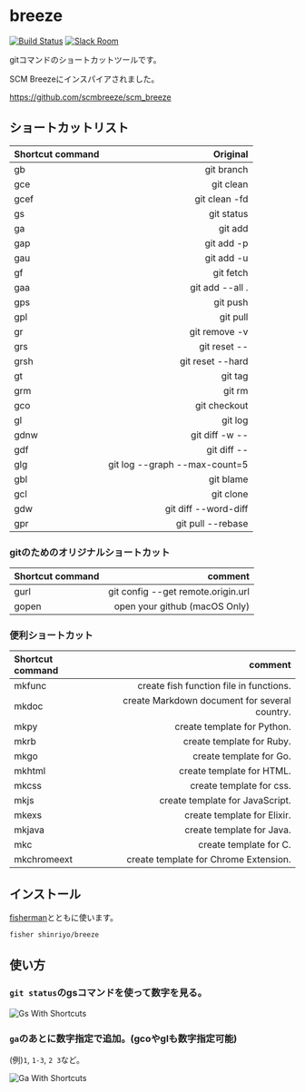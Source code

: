 # breeze

[![Build Status][travis-badge]][travis-link]
[![Slack Room][slack-badge]][slack-link]

gitコマンドのショートカットツールです。

SCM Breezeにインスパイアされました。

https://github.com/scmbreeze/scm_breeze

## ショートカットリスト

| Shortcut command | Original | 
|:-----------|------------:|
| gb | git branch |
| gce | git clean |
| gcef | git clean -fd |
| gs | git status |
| ga | git add |
| gap | git add -p |
| gau | git add -u |
| gf | git fetch |
| gaa | git add --all . |
| gps | git push |
| gpl | git pull |
| gr | git remove -v |
| grs | git reset -- |
| grsh | git reset --hard |
| gt | git tag |
| grm | git rm |
| gco | git checkout |
| gl | git log |
| gdnw | git diff -w -- |
| gdf | git diff -- |
| glg | git log --graph --max-count=5 |
| gbl | git blame |
| gcl | git clone |
| gdw | git diff --word-diff |
| gpr | git pull --rebase |

### gitのためのオリジナルショートカット

| Shortcut command | comment |
|:-----------|------------:|
| gurl | git config --get remote.origin.url |  |
| gopen | open your github (macOS Only) |

### 便利ショートカット

| Shortcut command | comment |
|:-----------|------------:|
| mkfunc | create fish function file in functions. |
| mkdoc | create Markdown document for several country. |
| mkpy | create template for Python. |
| mkrb | create template for Ruby. |
| mkgo | create template for Go. |
| mkhtml | create template for HTML. |
| mkcss | create template for css. |
| mkjs | create template for JavaScript. |
| mkexs| create template for Elixir. |
| mkjava | create template for Java. |
| mkc | create template for C. |
| mkchromeext | create template for Chrome Extension. |

## インストール

[fisherman]とともに使います。

```
fisher shinriyo/breeze
```

## 使い方

### `git status`のgsコマンドを使って数字を見る。

<div class="centered">
<img src="http://i.imgur.com/F3NHal3.png" alt="Gs With Shortcuts" />
</div>

### `ga`のあとに数字指定で追加。(gcoやglも数字指定可能)

(例)`1`, `1-3`, `2 3`など。
<div class="centered">
<img src="http://i.imgur.com/RpspQI2.png" alt="Ga With Shortcuts" />
</div>

[travis-link]: https://travis-ci.org/shinriyo/breeze
[travis-badge]: https://img.shields.io/travis/shinriyo/breeze.svg
[slack-link]: https://fisherman-wharf.herokuapp.com
[slack-badge]: https://fisherman-wharf.herokuapp.com/badge.svg
[fisherman]: https://github.com/fisherman/fisherman
